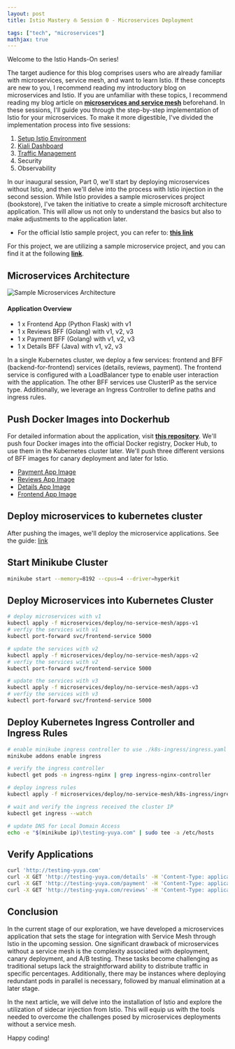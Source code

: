 ```yaml
---
layout: post
title: Istio Mastery ⛵ Session 0 - Microservices Deployment

tags: ["tech", "microservices"]
mathjax: true
---
```


Welcome to the Istio Hands-On series! 

The target audience for this blog comprises users who are already familiar with microservices, service mesh, and want to learn Istio. If these concepts are new to you, I recommend reading my introductory blog on microservices and Istio. If you are unfamiliar with these topics, I recommend reading my blog article on <a href="https://yuyatinnefeld.com/2023-10-31-service-mesh/" target="_blank"><b>microservices and service mesh</b></a> beforehand. In these sessions, I'll guide you through the step-by-step implementation of Istio for your microservices. To make it more digestible, I've divided the implementation process into five sessions:

1. [Setup Istio Environment](https://yuyatinnefeld.com/2024-01-10-istio-hands-on-pt1/)
2. [Kiali Dashboard](https://yuyatinnefeld.com/2024-01-12-istio-hands-on-pt2/)
3. [Traffic Management](https://yuyatinnefeld.com/2024-01-17-istio-hands-on-pt3/)
4. Security
5. Observability

In our inaugural session, Part 0, we'll start by deploying microservices without Istio, and then we'll delve into the process with Istio injection in the second session. While Istio provides a sample microservices project (bookstore), I've taken the initiative to create a simple microsoft architecture application. This will allow us not only to understand the basics but also to make adjustments to the application later.

- For the official Istio sample project, you can refer to: <a href="https://github.com/istio/istio/tree/master/samples/bookinfo/platform/kube" target="_blank"><b>this link</b></a>

For this project, we are utilizing a sample microservice project, and you can find it at the following <a href="https://github.com/yuyatinnefeld/istio" target="_blank"><b>link</b></a>.

## Microservices Architecture
![Sample Microservices Architecture](/images/post-20240102/microservice-project.png)

#### Application Overview
- 1 x Frontend App (Python Flask) with v1
- 1 x Reviews BFF (Golang) with v1, v2, v3
- 1 x Payment BFF (Golang) with v1, v2, v3
- 1 x Details BFF (Java) with v1, v2, v3

In a single Kubernetes cluster, we deploy a few services: frontend and BFF (backend-for-frontend) services (details, reviews, payment). The frontend service is configured with a LoadBalancer type to enable user interaction with the application. The other BFF services use ClusterIP as the service type. Additionally, we leverage an Ingress Controller to define paths and ingress rules.

## Push Docker Images into Dockerhub

For detailed information about the application, visit <a href="https://github.com/yuyatinnefeld/istio/tree/main/microservices/app" target="_blank"><b>this repository</b></a>. We'll push four Docker images into the official Docker registry, Docker Hub, to use them in the Kubernetes cluster later. We'll push three different versions of BFF images for canary deployment and later for Istio.

- [Payment App Image](https://hub.docker.com/repository/docker/yuyatinnefeld/microservice-payment-app/general)
- [Reviews App Image](https://hub.docker.com/repository/docker/yuyatinnefeld/microservice-reviews-app/general)
- [Details App Image](https://hub.docker.com/repository/docker/yuyatinnefeld/microservice-details-app/general)
- [Frontend App Image](https://hub.docker.com/repository/docker/yuyatinnefeld/microservice-frontend-app/general)

## Deploy microservices to kubernetes cluster

After pushing the images, we'll deploy the microservice applications. See the guide: [link](https://github.com/yuyatinnefeld/istio/tree/main/microservices/deploy/no-service-mesh)

## Start Minikube Cluster
```bash
minikube start --memory=8192 --cpus=4 --driver=hyperkit
```

## Deploy Microservices into Kubernetes Cluster
```bash
# deploy microservices with v1
kubectl apply -f microservices/deploy/no-service-mesh/apps-v1
# verfiy the services with v1
kubectl port-forward svc/frontend-service 5000

# update the services with v2
kubectl apply -f microservices/deploy/no-service-mesh/apps-v2
# verfiy the services with v2
kubectl port-forward svc/frontend-service 5000

# update the services with v3
kubectl apply -f microservices/deploy/no-service-mesh/apps-v3
# verfiy the services with v3
kubectl port-forward svc/frontend-service 5000
```

## Deploy Kubernetes Ingress Controller and Ingress Rules

```bash
# enable minikube ingress controller to use ./k8s-ingress/ingress.yaml
minikube addons enable ingress

# verify the ingress controller
kubectl get pods -n ingress-nginx | grep ingress-nginx-controller

# deploy ingress rules
kubectl apply -f microservices/deploy/no-service-mesh/k8s-ingress/ingress.yaml

# wait and verify the ingress received the cluster IP
kubectl get ingress --watch

# update DNS for Local Domain Access
echo -e "$(minikube ip)\testing-yuya.com" | sudo tee -a /etc/hosts
```

## Verify Applications

```bash
curl 'http://testing-yuya.com'
curl -X GET 'http://testing-yuya.com/details' -H 'Content-Type: application/json'
curl -X GET 'http://testing-yuya.com/payment' -H 'Content-Type: application/json'
curl -X GET 'http://testing-yuya.com/reviews' -H 'Content-Type: application/json'
```

## Conclusion
In the current stage of our exploration, we have developed a microservices application that sets the stage for integration with Service Mesh through Istio in the upcoming session. One significant drawback of microservices without a service mesh is the complexity associated with deployment, canary deployment, and A/B testing. These tasks become challenging as traditional setups lack the straightforward ability to distribute traffic in specific percentages. Additionally, there may be instances where deploying redundant pods in parallel is necessary, followed by manual elimination at a later stage.

In the next article, we will delve into the installation of Istio and explore the utilization of sidecar injection from Istio. This will equip us with the tools needed to overcome the challenges posed by microservices deployments without a service mesh.

Happy coding!


